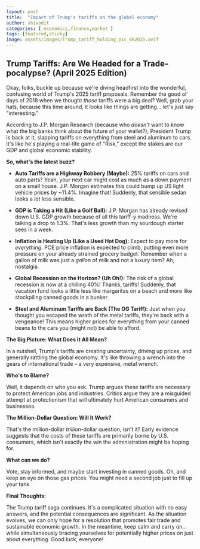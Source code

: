 ```yaml
---
layout: post
title:  "Impact of Trump's tariffs on the global economy"
author: shivodit
categories: [ economics,finance,market ]
tags: [featured,sticky]
image: assets/images/Trump_tariff_holding_pic_462025.avif
---
```

## Trump Tariffs: Are We Headed for a Trade-pocalypse? (April 2025 Edition)

Okay, folks, buckle up because we're diving headfirst into the wonderful, confusing world of Trump's 2025 tariff proposals. Remember the good ol' days of 2018 when we thought *those* tariffs were a big deal? Well, grab your hats, because this time around, it looks like things are getting… let's just say "interesting."

According to J.P. Morgan Research (because who *doesn't* want to know what the big banks think about the future of your wallet?), President Trump is back at it, slapping tariffs on everything from steel and aluminum to cars. It's like he's playing a real-life game of "Risk," except the stakes are our GDP and global economic stability.

**So, what's the latest buzz?**

*   **Auto Tariffs are a Highway Robbery (Maybe):** 25% tariffs on cars and auto parts? Yeah, your next car might cost as much as a down payment on a small house. J.P. Morgan estimates this could bump up US light vehicle prices by ~11.4%. Imagine that! Suddenly, that sensible sedan looks a *lot* less sensible.

*   **GDP is Taking a Hit (Like a Golf Ball):** J.P. Morgan has already revised down U.S. GDP growth because of all this tariff-y madness. We're talking a drop to 1.3%. That's less growth than my sourdough starter sees in a week.

*   **Inflation is Heating Up (Like a Used Hot Dog):** Expect to pay more for *everything*. PCE price inflation is expected to climb, putting even more pressure on your already strained grocery budget. Remember when a gallon of milk was just a *gallon* of milk and not a luxury item? Ah, nostalgia.

*   **Global Recession on the Horizon? (Uh Oh!):** The risk of a global recession is now at a chilling 40%! Thanks, tariffs! Suddenly, that vacation fund looks a little less like margaritas on a beach and more like stockpiling canned goods in a bunker.

*   **Steel and Aluminum Tariffs are Back (The OG Tariff):** Just when you thought you escaped the wrath of the metal tariffs, they're back with a vengeance! This means higher prices for everything from your canned beans to the cars you (might not) be able to afford.

**The Big Picture: What Does It All Mean?**

In a nutshell, Trump's tariffs are creating uncertainty, driving up prices, and generally rattling the global economy. It's like throwing a wrench into the gears of international trade – a very expensive, metal wrench.

**Who's to Blame?**

Well, it depends on who you ask. Trump argues these tariffs are necessary to protect American jobs and industries. Critics argue they are a misguided attempt at protectionism that will ultimately hurt American consumers and businesses.

**The Million-Dollar Question: Will It Work?**

That's the million-dollar *trillion*-dollar question, isn't it? Early evidence suggests that the costs of these tariffs are primarily borne by U.S. consumers, which isn't exactly the win the administration might be hoping for.

**What can we do?**

Vote, stay informed, and maybe start investing in canned goods. Oh, and keep an eye on those gas prices. You might need a second job just to fill up your tank.

**Final Thoughts:**

The Trump tariff saga continues. It's a complicated situation with no easy answers, and the potential consequences are significant. As the situation evolves, we can only hope for a resolution that promotes fair trade and sustainable economic growth. In the meantime, keep calm and carry on... while simultaneously bracing yourselves for potentially higher prices on just about everything. Good luck, everyone!
